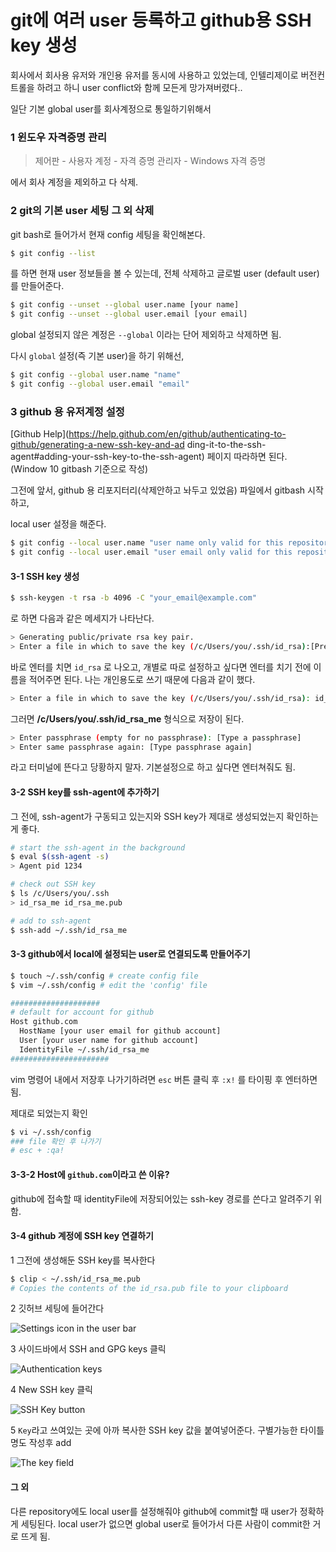 # git에 여러 user 등록하고 github용 SSH key 생성

회사에서 회사용 유저와 개인용 유저를 동시에 사용하고 있었는데, 인텔리제이로 버전컨트롤을 하려고 하니 user conflict와 함께 모든게 망가져버렸다..

일단 기본 global user를 회사계정으로 통일하기위해서





### 1 윈도우 자격증명 관리

> 제어판 - 사용자 계정 - 자격 증명 관리자 - Windows 자격 증명

에서 회사 계정을 제외하고 다 삭제.



### 2 git의 기본 user 세팅 그 외 삭제

git bash로 들어가서 현재 config 세팅을 확인해본다.

```bash
$ git config --list
```

를 하면 현재 user 정보들을 볼 수 있는데, 전체 삭제하고 글로벌 user (default user)를 만들어준다.

```bash
$ git config --unset --global user.name [your name]
$ git config --unset --global user.email [your email]
```

global 설정되지 않은 계정은 `--global` 이라는 단어 제외하고 삭제하면 됨.

다시 `global` 설정(즉 기본 user)을 하기 위해선, 

```bash
$ git config --global user.name "name"
$ git config --global user.email "email"
```



### 3 github 용 유저계정 설정

[Github Help](https://help.github.com/en/github/authenticating-to-github/generating-a-new-ssh-key-and-ad ding-it-to-the-ssh-agent#adding-your-ssh-key-to-the-ssh-agent) 페이지 따라하면 된다. (Window 10 gitbash 기준으로 작성)

그전에 앞서, github 용 리포지터리(삭제안하고 놔두고 있었음) 파일에서 gitbash 시작하고,

local user 설정을 해준다.

```bash
$ git config --local user.name "user name only valid for this repository"
$ git config --local user.email "user email only valid for this repository"
```



#### 3-1 SSH key 생성

```bash
$ ssh-keygen -t rsa -b 4096 -C "your_email@example.com"
```

로 하면 다음과 같은 메세지가 나타난다.

```bash
> Generating public/private rsa key pair.
> Enter a file in which to save the key (/c/Users/you/.ssh/id_rsa):[Press enter]
```

바로 엔터를 치면 `id_rsa` 로 나오고, 개별로 따로 설정하고 싶다면 엔터를 치기 전에 이름을 적어주면 된다. 나는 개인용도로 쓰기 때문에 다음과 같이 했다.

```bash
> Enter a file in which to save the key (/c/Users/you/.ssh/id_rsa): id_rsa_me
```

그러면 **/c/Users/you/.ssh/id_rsa_me** 형식으로 저장이 된다. 



```bash
> Enter passphrase (empty for no passphrase): [Type a passphrase]
> Enter same passphrase again: [Type passphrase again]
```

라고 터미널에 뜬다고 당황하지 말자. 기본설정으로 하고 싶다면 엔터쳐줘도 됨.



#### 3-2 SSH key를 ssh-agent에 추가하기

그 전에, ssh-agent가 구동되고 있는지와 SSH key가 제대로 생성되었는지 확인하는게 좋다.

```bash
# start the ssh-agent in the background
$ eval $(ssh-agent -s)
> Agent pid 1234

# check out SSH key
$ ls /c/Users/you/.ssh
> id_rsa_me id_rsa_me.pub

# add to ssh-agent
$ ssh-add ~/.ssh/id_rsa_me
```



#### 3-3 github에서 local에 설정되는 user로 연결되도록 만들어주기

```bash
$ touch ~/.ssh/config # create config file
$ vim ~/.ssh/config # edit the 'config' file

####################
# default for account for github
Host github.com
  HostName [your user email for github account]
  User [your user name for github account]
  IdentityFile ~/.ssh/id_rsa_me
######################
```

vim 명령어 내에서 저장후 나가기하려면 `esc` 버튼 클릭 후 `:x!` 를 타이핑 후 엔터하면 됨.

제대로 되었는지 확인

```bash
$ vi ~/.ssh/config
### file 확인 후 나가기
# esc + :qa! 
```



#### 3-3-2 Host에 `github.com`이라고 쓴 이유?

github에 접속할 때 identityFile에 저장되어있는 ssh-key 경로를 쓴다고 알려주기 위함.



#### 3-4 github 계정에 SSH key 연결하기

1 그전에 생성해둔 SSH key를 복사한다

```bash
$ clip < ~/.ssh/id_rsa_me.pub
# Copies the contents of the id_rsa.pub file to your clipboard
```



2 깃허브 세팅에 들어간다

 ![Settings icon in the user bar](https://help.github.com/assets/images/help/settings/userbar-account-settings.png) 



3 사이드바에서 SSH and GPG keys 클릭

 ![Authentication keys](https://help.github.com/assets/images/help/settings/settings-sidebar-ssh-keys.png) 



4 New SSH key 클릭

 ![SSH Key button](https://help.github.com/assets/images/help/settings/ssh-add-ssh-key.png) 

5 `Key`라고 쓰여있는 곳에 아까 복사한 SSH key 값을 붙여넣어준다. 구별가능한 타이틀명도 작성후 add

 ![The key field](https://help.github.com/assets/images/help/settings/ssh-key-paste.png) 





#### 그 외

다른 repository에도 local user를 설정해줘야 github에 commit할 때 user가 정확하게 세팅된다. local user가 없으면 global user로 들어가서 다른 사람이 commit한 거로 뜨게 됨.